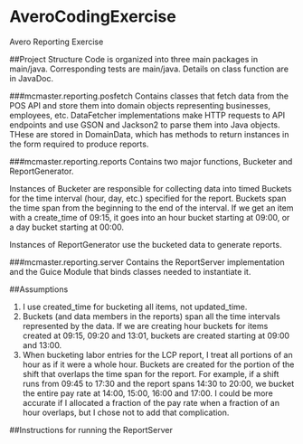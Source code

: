 # AveroCodingExercise
Avero Reporting Exercise

##Project Structure
Code is organized into three main packages in main/java.  Corresponding tests are main/java.  Details on class function are in JavaDoc.

###mcmaster.reporting.posfetch
Contains classes that fetch data from the POS API and store them into domain objects representing businesses, employees, etc.  DataFetcher implementations make HTTP requests to API endpoints and use GSON and Jackson2 to parse them into Java objects.  THese are stored in DomainData, which has methods to return instances in the form required to produce reports.

###mcmaster.reporting.reports
Contains two major functions, Bucketer and ReportGenerator.  

Instances of Bucketer are responsible for collecting data into timed Buckets for the time interval (hour, day, etc.) specified for the report.  Buckets span the time span from the beginning to the end of the interval.  If we get an item with a create_time of 09:15, it goes into an hour bucket starting at 09:00, or a day bucket starting at 00:00.

Instances of ReportGenerator use the bucketed data to generate reports.

###mcmaster.reporting.server
Contains the ReportServer implementation and the Guice Module that binds classes needed to instantiate it.

##Assumptions
1. I use created_time for bucketing all items, not updated_time.
1. Buckets (and data members in the reports) span all the time intervals represented by the data.  If we are creating hour buckets for items created at 09:15, 09:20 and 13:01, buckets are created starting at 09:00 and 13:00.
1. When bucketing labor entries for the LCP report, I treat all portions of an hour as if it were a whole hour.  Buckets are created for the portion of the shift that overlaps the time span for the report.  For example, if a shift runs from 09:45 to 17:30 and the report spans 14:30 to 20:00, we bucket the entire pay rate at 14:00, 15:00,  16:00 and 17:00.  I could be more accurate if I allocated a fraction of the pay rate when a fraction of an hour overlaps, but I chose not to add that complication.

##Instructions for running the ReportServer
